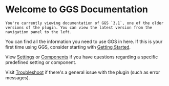 # Welcome to GGS Documentation

```admonish warning title="Older Version"
You're currently viewing documentation of GGS `3.1`, one of the older versions of the plugin. You can view the latest version from the navigation panel to the left.
```

You can find all the information you need to use GGS in here. If this is your first time using GGS, consider starting with [Getting Started](getting_started.md).

View [Settings](settings/settings.md) or [Components](components/components.md) if you have questions regarding a specific predefined setting or component.

Visit [Troubleshoot](troubleshoot.md) if there's a general issue with the plugin (such as error messages).
